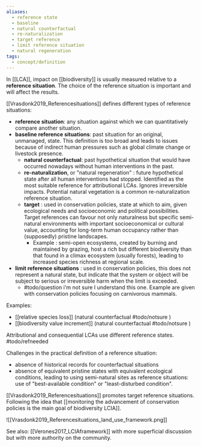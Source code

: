```yaml
---
aliases:
  - reference state
  - baseline
  - natural counterfactual
  - re-naturalization
  - target reference
  - limit reference situation
  - natural regeneration
tags:
  - concept/definition
---
```

In [[LCA]], impact on [[biodiversity]] is usually measured relative to a **reference situation**. The choice of the reference situation is important and will affect the results.

[[Vrasdonk2019_Referencesituations]] defines different types of reference situations:
- **reference situation**: any situation against which we can quantitatively compare another situation.
- **baseline reference situations**: past situation for an original, unmanaged, state. This definition is too broad and leads to issues because of indirect human pressures such as global climate change or livestock presence. 
	- **natural counterfactual**: past hypothetical situation that would have occurred nowadays without human interventions in the past.
	- **re-naturalization**, or "natural regeneration" : future hypothetical state after all human interventions had stopped. Identified as the most suitable reference for attributional LCAs. Ignores irreversible impacts. Potential natural vegetation is a common re-naturalization reference situation.
	- **target** : used in conservation policies, state at which to aim, given ecological needs and socioeconomic and political possibilities. Target references can favour not only naturalness but specific semi-natural environments with important socioeconomical or cultural value, accounting for long-term human occupancy rather than (supposedly) pristine landscapes. 
		- Example : semi-open ecosystems, created by burning and maintained by grazing, host a rich but different biodiversity than that found in a climax ecosystem (usually forests), leading to increased species richness at regional scale.
- **limit reference situations** : used in conservation policies, this does not represent a natural state, but indicate that the system or object will be subject to serious or irreversible harm when the limit is exceeded.
	- #todo/question i'm not sure I understand this one. Example are given with conservation policies focusing on carnivorous mammals.

Examples:
- [[relative species loss]] (natural counterfactual #todo/notsure )
- [[biodiversity value increment]] (natural counterfactual #todo/notsure )

Attributional and consequential LCAs use different reference states. #todo/refneeded 

Challenges in the practical definition of a reference situation:
- absence of historical records for counterfactual situations
- absence of equivalent pristine states with equivalent ecological conditions, leading to using semi-natural sites as reference situations: use of "best-available condition" or "least-disturbed condition".

[[Vrasdonk2019_Referencesituations]] promotes target reference situations. Following the idea that [[monitoring the advancement of conservation policies is the main goal of biodiversity LCIA]].

![[Vrasdonk2019_Referencesituations_land_use_framework.png]]

See also:
[[Verones2017_LCIAframework]] with more superficial discussion but with more authority on the community.